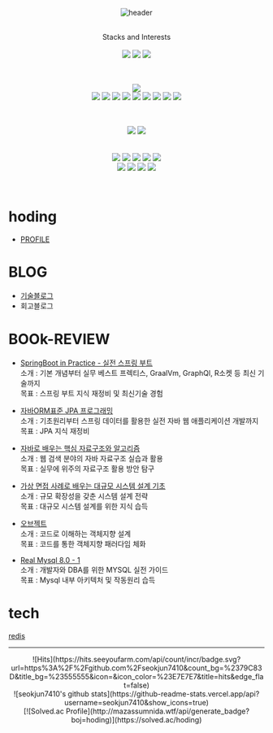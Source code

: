 

<div align="center">

  ![header](https://capsule-render.vercel.app/api?type=Cylinder&color=f6f8fa&text=🖥️JOONY🐤)
  
</div>

<br>
   <div align="center"> Stacks and Interests </div><br>
<div align="center">
      
  <img src="https://img.shields.io/badge/intellij-232F3E?style=for-the-badge&logo=intellijidea&logoColor=white">
  <img src="https://img.shields.io/badge/github-232F3E?style=for-the-badge&logo=github&logoColor=white"> 
  <img src="https://img.shields.io/badge/gradle-232F3E?style=for-the-badge&logo=gradle&logoColor=white">
  <br>
    
  <br><br>
  <img src="https://img.shields.io/badge/aws-232F3E?style=for-the-badge&logo=amazonaws&logoColor=white">
<br>
<img src="https://img.shields.io/badge/ec2-232F3E?style=for-the-badge&logo=amazonec2&logoColor=white"> 
  <img src="https://img.shields.io/badge/lambda-232F3E?style=for-the-badge&logo=awslambda&logoColor=white"> 
  <img src="https://img.shields.io/badge/s3-232F3E?style=for-the-badge&logo=amazons3&logoColor=white"> 
  <img src="https://img.shields.io/badge/rds-232F3E?style=for-the-badge&logo=amazonrds&logoColor=white"> 
  <img src="https://img.shields.io/badge/dynamodb-232F3E?style=for-the-badge&logo=amazondynamodb&logoColor=white"> 
  <img src="https://img.shields.io/badge/cloudwatch-232F3E?style=for-the-badge&logo=amazoncloudwatch&logoColor=white"> 
    <img src="https://img.shields.io/badge/ecs-232F3E?style=for-the-badge&logo=amazonecs&logoColor=white"> 
    <img src="https://img.shields.io/badge/eks-232F3E?style=for-the-badge&logo=amazoneks&logoColor=white"> 
      <img src="https://img.shields.io/badge/sqs-232F3E?style=for-the-badge&logo=amazonsqs&logoColor=white"> 
  
  <br><br>
   <img src="https://img.shields.io/badge/ubuntu-232F3E?style=for-the-badge&logo=ubuntu&logoColor=white">
  <img src="https://img.shields.io/badge/nginx-232F3E?style=for-the-badge&logo=nginx&logoColor=white">
  <br><br><br>
  <img src="https://img.shields.io/badge/JAVA-232F3E?style=for-the-badge&logo=java&logoColor=white"> 
  <img src="https://img.shields.io/badge/springboot-232F3E?style=for-the-badge&logo=springboot&logoColor=white">
  <img src="https://img.shields.io/badge/springsecurity-232F3E?style=for-the-badge&logo=springsecurity&logoColor=white">
  <img src="https://img.shields.io/badge/MySQL-232F3E?style=for-the-badge&logo=MySQL&logoColor=white"> 
  <img src="https://img.shields.io/badge/redis-232F3E?style=for-the-badge&logo=redis&logoColor=white">
  <br>
  <img src="https://img.shields.io/badge/docker-232F3E?style=for-the-badge&logo=docker&logoColor=white">
  <img src="https://img.shields.io/badge/kubernetes-232F3E?style=for-the-badge&logo=kubernetes&logoColor=white">
  <img src="https://img.shields.io/badge/rabbitmq-232F3E?style=for-the-badge&logo=rabbitmq&logoColor=white">
  <img src="https://img.shields.io/badge/apachekafka-232F3E?style=for-the-badge&logo=apachekafka&logoColor=white">
</div>
<br>
<div align="center">
<div align="left">
  
# hoding  
- [PROFILE](https://github.com/seokjun7410)

# **BLOG**  
- [기술블로그](https://hoding-cloud.tistory.com/)  
- 회고블로그

# **BOOk-REVIEW**   
- [SpringBoot in Practice - 실전 스프링 부트](https://github.com/seokjun7410/hoding/issues/1#issue-1990096423)  
소개 : 기본 개념부터 실무 베스트 프렉티스, GraalVm, GraphQl, R소켓 등 최신 기술까지  
목표 : 스프링 부트 지식 재정비 및 최신기술 경험

- [자바ORM표준 JPA 프로그래밍](https://github.com/seokjun7410/hoding/issues/3#issue-1994051468)  
소개 : 기초원리부터 스프링 데이터를 활용한 실전 자바 웹 애플리케이션 개발까지  
목표 : JPA 지식 재정비

- [자바로 배우는 핵심 자료구조와 알고리즘](https://github.com/seokjun7410/hoding/issues/5#issue-1994288699)  
소개 : 웹 검색 분야의 자바 자료구조 실습과 활용  
목표 : 실무에 위주의 자료구조 활용 방안 탐구

- [가상 면접 사례로 배우는 대규모 시스템 설계 기초](https://github.com/seokjun7410/hoding/issues/25#issue-2010905043)  
소개 : 규모 확장성을 갖춘 시스템 설계 전략  
목표 : 대규모 시스템 설계를 위한 지식 습득

- [오브젝트](https://github.com/seokjun7410/hoding/issues/8#issue-1996045680)  
소개 : 코드로 이해하는 객체지향 설계  
목표 : 코드를 통한 객체지향 패러다임 체화

<!-- 독서 보류 중
- [Mysql을 더 빠르게, 성능 최적화 선택과 집중](https://github.com/seokjun7410/hoding/issues/10#issue-1996085196)  
소개 : 쿼리 응답 시간을 줄이는 가장 최적의 방법과 기술들  
목표 : 쿼리 최적화에 대한 모범사례와 기술 노하우 습득
-->

- [Real Mysql 8.0 - 1](https://github.com/seokjun7410/hoding/issues/39#issue-2020211097)  
소개 : 개발자와 DBA를 위한 MYSQL 실전 가이드  
목표 : Mysql 내부 아키텍처 및 작동원리 습득  

# tech
[redis](https://github.com/seokjun7410/hoding/issues/46#issue-2023689672)
</div>
<hr>
  ![Hits](https://hits.seeyoufarm.com/api/count/incr/badge.svg?url=https%3A%2F%2Fgithub.com%2Fseokjun7410&count_bg=%2379C83D&title_bg=%23555555&icon=&icon_color=%23E7E7E7&title=hits&edge_flat=false)
<br>
![seokjun7410's github stats](https://github-readme-stats.vercel.app/api?username=seokjun7410&show_icons=true)
<br>
[![Solved.ac Profile](http://mazassumnida.wtf/api/generate_badge?boj=hoding)](https://solved.ac/hoding)
</div>
